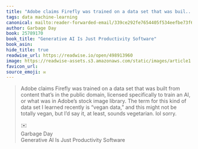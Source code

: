 ```yaml
---
title: "Adobe claims Firefly was trained on a data set that was buil..."
tags: data machine-learning
canonical: mailto:reader-forwarded-email/339ce292fe7654405f534eefbe73f65a
author: Garbage Day
book: 25789170
book_title: "Generative AI Is Just Productivity Software"
book_asin: 
hide_title: true
readwise_url: https://readwise.io/open/498913960
image: https://readwise-assets.s3.amazonaws.com/static/images/article1.be68295a7e40.png
favicon_url: 
source_emoji: ✉️
---
```


> Adobe claims Firefly was trained on a data set that was built from content that’s in the public domain, licensed specifically to train an AI, or what was in Adobe’s stock image library. The term for this kind of data set I learned recently is “vegan data,” and this might not be totally vegan, but I’d say it, at least, sounds vegetarian. lol sorry.
> <div class="quoteback-footer"><div class="quoteback-avatar"><span class="mini-emoji"> ✉️</span></div><div class="quoteback-metadata"><div class="metadata-inner"><span style="display:none">FROM:</span><div aria-label="Garbage Day" class="quoteback-author"> Garbage Day</div><div aria-label="Generative AI Is Just Productivity Software" class="quoteback-title"> Generative AI Is Just Productivity Software</div></div></div></div>
